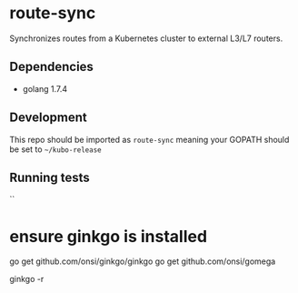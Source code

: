 # route-sync

Synchronizes routes from a Kubernetes cluster to external L3/L7 routers.

## Dependencies

- golang 1.7.4 

## Development

This repo should be imported as `route-sync` meaning your GOPATH should be set to `~/kubo-release`

## Running tests

``
# ensure ginkgo is installed
go get github.com/onsi/ginkgo/ginkgo
go get github.com/onsi/gomega

ginkgo -r
``` 
